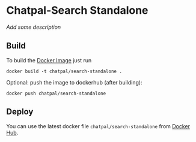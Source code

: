 # Chatpal-Search Standalone

_Add some description_

## Build

To build the [Docker Image]() just run

```
docker build -t chatpal/search-standalone .
```

Optional: push the image to dockerhub (after building):
```
docker push chatpal/search-standalone
```

## Deploy

You can use the latest docker file `chatpal/search-standalone` from [Docker Hub](https://hub.docker.com/r/chatpal/search-standalone/).
